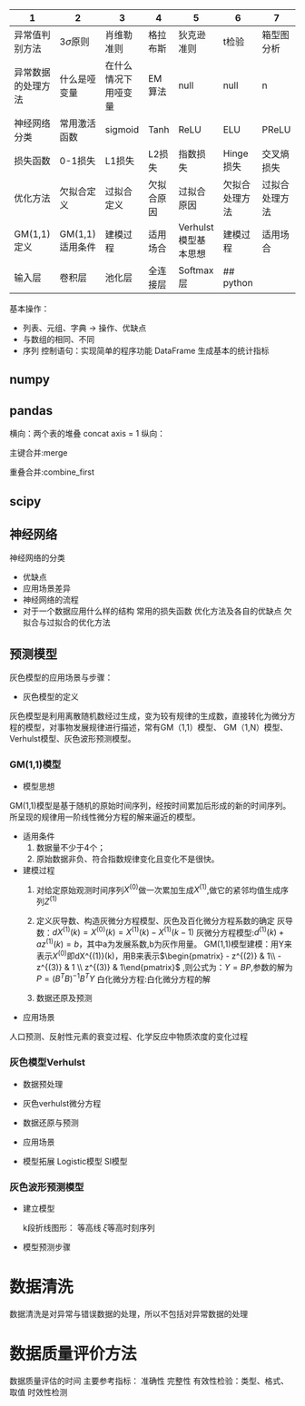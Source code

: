 <head>
    <script src="https://cdn.mathjax.org/mathjax/latest/MathJax.js?config=TeX-AMS-MML_HTMLorMML" type="text/javascript"></script>
    <script type="text/x-mathjax-config">
        MathJax.Hub.Config({
            tex2jax: {
            skipTags: ['script', 'noscript', 'style', 'textarea', 'pre'],
            inlineMath: [['$','$']]
            }
        });
    </script>
</head>

| 1  |  2 | 3 | 4 | 5 | 6 | 7 |
| ------------- | ---- | --------- | --------- | --------- |--------- |--------- |
| 异常值判别方法 | 3$\sigma$原则 | 肖维勒准则 | 格拉布斯 | 狄克逊准则 | t检验 | 箱型图分析 |
| 异常数据的处理方法 | 什么是哑变量 | 在什么情况下用哑变量 | EM算法 | null | null | n |
| 神经网络分类 | 常用激活函数 | sigmoid | Tanh | ReLU | ELU | PReLU |
| 损失函数 | 0-1损失 | L1损失 |  L2损失 | 指数损失 | Hinge损失 | 交叉熵损失 |
| 优化方法 | 欠拟合定义 | 过拟合定义 | 欠拟合原因 | 过拟合原因 |欠拟合处理方法 | 过拟合处理方法 |
| GM(1,1)定义 | GM(1,1)适用条件 | 建模过程 | 适用场合 | Verhulst模型基本思想 | 建模过程 | 适用场合 |
| 输入层 | 卷积层 | 池化层 | 全连接层 | Softmax层 |## python

基本操作：

- 列表、元组、字典  $\rightarrow$ 操作、优缺点
- 与数组的相同、不同
- 序列
  控制语句：实现简单的程序功能
  DataFrame 生成基本的统计指标

## numpy

## pandas

横向：两个表的堆叠 concat axis = 1
纵向：

主键合并:merge

重叠合并:combine_first



## scipy


## 神经网络

神经网络的分类

- 优缺点
- 应用场景差异
- 神经网络的流程
- 对于一个数据应用什么样的结构
  常用的损失函数
  优化方法及各自的优缺点
  欠拟合与过拟合的优化方法

## 预测模型

灰色模型的应用场景与步骤：

- 灰色模型的定义

灰色模型是利用离散随机数经过生成，变为较有规律的生成数，直接转化为微分方程的模型，对事物发展规律进行描述，常有GM（1,1）模型、 GM（1,N）模型、Verhulst模型、灰色波形预测模型。

### GM(1,1)模型

- 模型思想

GM(1,1)模型是基于随机的原始时间序列，经按时间累加后形成的新的时间序列。所呈现的规律用一阶线性微分方程的解来逼近的模型。

- 适用条件
  1. 数据量不少于4个；
  2. 原始数据非负、符合指数规律变化且变化不是很快。
- 建模过程
  1. 对给定原始观测时间序列$X^{(0)}$做一次累加生成$X^{(1)}$,做它的紧邻均值生成序列$Z^{(1)}$

  2. 定义灰导数、构造灰微分方程模型、灰色及百化微分方程系数的确定
     灰导数：$dX^{(1)}(k)=X^{(0)}(k)=X^{(1)}(k)-X^{(1)}(k-1)$
     灰微分方程模型:$d^{(1)}(k)+az^{(1)}(k) = b$，其中a为发展系数,b为灰作用量。
     GM(1,1)模型建模：用Y来表示$X^{(0)}$即dX^{(1)}(k)，用B来表示$\begin{pmatrix}  - z^{(2)} & 1\\  - z^{(3)}  & 1 \\  z^{(3)}  & 1\end{pmatrix}$ \,则公式为：$Y=BP$,参数的解为$P=(B^TB)^{-1}B^TY$
     白化微分方程:白化微分方程的解

  3. 数据还原及预测
- 应用场景

人口预测、反射性元素的衰变过程、化学反应中物质浓度的变化过程

### 灰色模型Verhulst

- 数据预处理
- 灰色verhulst微分方程
- 数据还原与预测

- 应用场景

- 模型拓展
  Logistic模型
  SI模型
  
### 灰色波形预测模型

- 建立模型

  k段折线图形：
  等高线
  𝜉等高时刻序列

- 模型预测步骤

# 数据清洗
数据清洗是对异常与错误数据的处理，所以不包括对异常数据的处理

# 数据质量评价方法

数据质量评估的时间
主要参考指标：
准确性
完整性
有效性检验：类型、格式、取值
时效性检测
